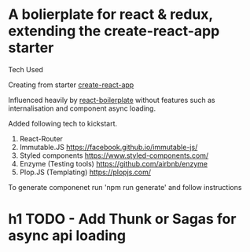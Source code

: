# A bolierplate for react & redux, extending the create-react-app starter
Tech Used

Creating from starter [create-react-app](https://github.com/facebook/create-react-app)

Influenced heavily by [react-boilerplate](https://github.com/react-boilerplate/react-boilerplate) without features such as internalisation and component async loading.

Added following tech to kickstart.

1. React-Router
2. Immutable.JS https://facebook.github.io/immutable-js/
3. Styled components https://www.styled-components.com/
4. Enzyme (Testing tools) https://github.com/airbnb/enzyme
5. Plop.JS (Templating) https://plopjs.com/

To generate componenet run 'npm run generate' and follow instructions

# h1 TODO - Add Thunk or Sagas for async api loading



